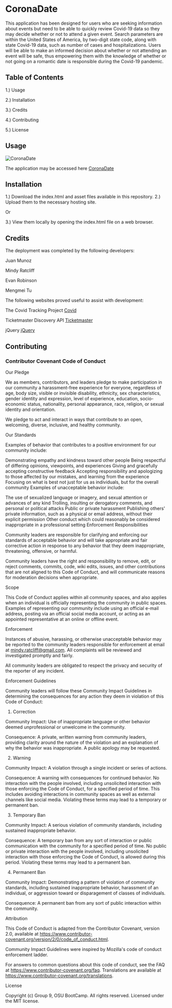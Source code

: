 # CoronaDate

This application has been designed for users who are seeking information about events but need to be able to quickly review Covid-19 data so they may decide whether or not to attend a given event. Search parameters are within the United States of America, by two-digit state code, along with state Covid-19 data, such as number of cases and hospitalizations. Users will be able to make an informed decision about whether or not attending an event will be safe, thus empowering them with the knowledge of whether or not going on a romantic date is responsible during the Covid-19 pandemic.

## Table of Contents

1.) Usage

2.) Installation

3.) Credits

4.) Contributing

5.) License

## Usage


 ![CoronaDate](https://github.com/mmeii/project-1-corona-date/blob/final-readme/Assets/Images/screenshot.png)

 The application may be accessed here [CoronaDate](https://mmeii.github.io/project-1-corona-date/)

## Installation

1.) Download the index.html and asset files available in this repository. 2.) Upload them to the necessary hosting site.

Or

3.) View them locally by opening the index.html file on a web browser.

## Credits

The deployment was completed by the following developers:

Juan Munoz 

Mindy Ratcliff 

Evan Robinson 

Mengmei Tu 

The following websites proved useful to assist with development:

 The Covid Tracking Project [Covid](https://covidtracking.com/data/api)

 Ticketmaster Discovery API [Ticketmaster](https://developer.ticketmaster.com/products-and-docs/apis/international-discovery/v2/#event-search)

 jQuery [jQuery](https://jquery.com)


## Contributing

### Contributor Covenant Code of Conduct

Our Pledge

We as members, contributors, and leaders pledge to make participation in our community a harassment-free experience for everyone, regardless of age, body size, visible or invisible disability, ethnicity, sex characteristics, gender identity and expression, level of experience, education, socio-economic status, nationality, personal appearance, race, religion, or sexual identity and orientation.

We pledge to act and interact in ways that contribute to an open, welcoming, diverse, inclusive, and healthy community.

Our Standards

Examples of behavior that contributes to a positive environment for our community include:

Demonstrating empathy and kindness toward other people
Being respectful of differing opinions, viewpoints, and experiences
Giving and gracefully accepting constructive feedback
Accepting responsibility and apologizing to those affected by our mistakes, and learning from the experience
Focusing on what is best not just for us as individuals, but for the overall community
Examples of unacceptable behavior include:

The use of sexualized language or imagery, and sexual attention or advances of any kind
Trolling, insulting or derogatory comments, and personal or political attacks
Public or private harassment
Publishing others' private information, such as a physical or email address, without their explicit permission
Other conduct which could reasonably be considered inappropriate in a professional setting
Enforcement Responsibilities

Community leaders are responsible for clarifying and enforcing our standards of acceptable behavior and will take appropriate and fair corrective action in response to any behavior that they deem inappropriate, threatening, offensive, or harmful.

Community leaders have the right and responsibility to remove, edit, or reject comments, commits, code, wiki edits, issues, and other contributions that are not aligned to this Code of Conduct, and will communicate reasons for moderation decisions when appropriate.

Scope

This Code of Conduct applies within all community spaces, and also applies when an individual is officially representing the community in public spaces. Examples of representing our community include using an official e-mail address, posting via an official social media account, or acting as an appointed representative at an online or offline event.

Enforcement

Instances of abusive, harassing, or otherwise unacceptable behavior may be reported to the community leaders responsible for enforcement at email at mindy.ratcliff@gmail.com. All complaints will be reviewed and investigated promptly and fairly.

All community leaders are obligated to respect the privacy and security of the reporter of any incident.

Enforcement Guidelines

Community leaders will follow these Community Impact Guidelines in determining the consequences for any action they deem in violation of this Code of Conduct:

1. Correction

Community Impact: Use of inappropriate language or other behavior deemed unprofessional or unwelcome in the community.

Consequence: A private, written warning from community leaders, providing clarity around the nature of the violation and an explanation of why the behavior was inappropriate. A public apology may be requested.

2. Warning

Community Impact: A violation through a single incident or series of actions.

Consequence: A warning with consequences for continued behavior. No interaction with the people involved, including unsolicited interaction with those enforcing the Code of Conduct, for a specified period of time. This includes avoiding interactions in community spaces as well as external channels like social media. Violating these terms may lead to a temporary or permanent ban.

3. Temporary Ban

Community Impact: A serious violation of community standards, including sustained inappropriate behavior.

Consequence: A temporary ban from any sort of interaction or public communication with the community for a specified period of time. No public or private interaction with the people involved, including unsolicited interaction with those enforcing the Code of Conduct, is allowed during this period. Violating these terms may lead to a permanent ban.

4. Permanent Ban

Community Impact: Demonstrating a pattern of violation of community standards, including sustained inappropriate behavior, harassment of an individual, or aggression toward or disparagement of classes of individuals.

Consequence: A permanent ban from any sort of public interaction within the community.

Attribution

This Code of Conduct is adapted from the Contributor Covenant, version 2.0, available at https://www.contributor-covenant.org/version/2/0/code_of_conduct.html.

Community Impact Guidelines were inspired by Mozilla's code of conduct enforcement ladder.

For answers to common questions about this code of conduct, see the FAQ at https://www.contributor-covenant.org/faq. Translations are available at https://www.contributor-covenant.org/translations.

License

Copyright (c) Group 9, OSU BootCamp. All rights reserved. Licensed under the MIT license.
